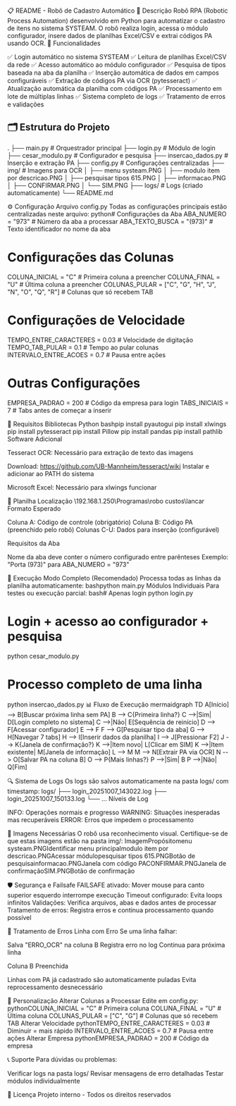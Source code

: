 📋 README - Robô de Cadastro Automático
📖 Descrição
Robô RPA (Robotic Process Automation) desenvolvido em Python para automatizar o cadastro de itens no sistema SYSTEAM. O robô realiza login, acessa o módulo configurador, insere dados de planilhas Excel/CSV e extrai códigos PA usando OCR.
🎯 Funcionalidades

✅ Login automático no sistema SYSTEAM
✅ Leitura de planilhas Excel/CSV da rede
✅ Acesso automático ao módulo configurador
✅ Pesquisa de tipos baseada na aba da planilha
✅ Inserção automática de dados em campos configuráveis
✅ Extração de códigos PA via OCR (pytesseract)
✅ Atualização automática da planilha com códigos PA
✅ Processamento em lote de múltiplas linhas
✅ Sistema completo de logs
✅ Tratamento de erros e validações

## 🗂️ Estrutura do Projeto
.
├── main.py                           # Orquestrador principal
├── login.py                          # Módulo de login
├── cesar_modulo.py                   # Configurador e pesquisa
├── insercao_dados.py                 # Inserção e extração PA
├── config.py                         # Configurações centralizadas
├── img/                              # Imagens para OCR
│   ├── menu systeam.PNG
│   ├── modulo item por descricao.PNG
│   ├── pesquisar tipos 615.PNG
│   ├── informacao.PNG
│   ├── CONFIRMAR.PNG
│   └── SIM.PNG
├── logs/                             # Logs (criado automaticamente)
└── README.md

⚙️ Configuração
Arquivo config.py
Todas as configurações principais estão centralizadas neste arquivo:
python# Configurações da Aba
ABA_NUMERO = "973"              # Número da aba a processar
ABA_TEXTO_BUSCA = "(973)"       # Texto identificador no nome da aba

# Configurações das Colunas
COLUNA_INICIAL = "C"            # Primeira coluna a preencher
COLUNA_FINAL = "U"              # Última coluna a preencher
COLUNAS_PULAR = ["C", "G", "H", "J", "N", "O", "Q", "R"]  # Colunas que só recebem TAB

# Configurações de Velocidade
TEMPO_ENTRE_CARACTERES = 0.03   # Velocidade de digitação
TEMPO_TAB_PULAR = 0.1           # Tempo ao pular colunas
INTERVALO_ENTRE_ACOES = 0.7     # Pausa entre ações

# Outras Configurações
EMPRESA_PADRAO = 200            # Código da empresa para login
TABS_INICIAIS = 7               # Tabs antes de começar a inserir

🔧 Requisitos
Bibliotecas Python
bashpip install pyautogui
pip install xlwings
pip install pytesseract
pip install Pillow
pip install pandas
pip install pathlib
Software Adicional

Tesseract OCR: Necessário para extração de texto das imagens

Download: https://github.com/UB-Mannheim/tesseract/wiki
Instalar e adicionar ao PATH do sistema


Microsoft Excel: Necessário para xlwings funcionar

📁 Planilha
Localização
\\192.168.1.250\Programas\robo custos\lancar\
Formato Esperado

Coluna A: Código de controle (obrigatório)
Coluna B: Código PA (preenchido pelo robô)
Colunas C-U: Dados para inserção (configurável)

Requisitos da Aba

Nome da aba deve conter o número configurado entre parênteses
Exemplo: "Porta (973)" para ABA_NUMERO = "973"

🚀 Execução
Modo Completo (Recomendado)
Processa todas as linhas da planilha automaticamente:
bashpython main.py
Módulos Individuais
Para testes ou execução parcial:
bash# Apenas login
python login.py

# Login + acesso ao configurador + pesquisa
python cesar_modulo.py

# Processo completo de uma linha
python insercao_dados.py
📊 Fluxo de Execução
mermaidgraph TD
    A[Início] --> B[Buscar próxima linha sem PA]
    B --> C{Primeira linha?}
    C -->|Sim| D[Login completo no sistema]
    C -->|Não| E[Sequência de reinício]
    D --> F[Acessar configurador]
    E --> F
    F --> G[Pesquisar tipo da aba]
    G --> H[Navegar 7 tabs]
    H --> I[Inserir dados da planilha]
    I --> J[Pressionar F2]
    J --> K{Janela de confirmação?}
    K -->|Item novo| L[Clicar em SIM]
    K -->|Item existente| M[Janela de informação]
    L --> M
    M --> N[Extrair PA via OCR]
    N --> O[Salvar PA na coluna B]
    O --> P{Mais linhas?}
    P -->|Sim| B
    P -->|Não| Q[Fim]
    
🔍 Sistema de Logs
Os logs são salvos automaticamente na pasta logs/ com timestamp:
logs/
├── login_20251007_143022.log
├── login_20251007_150133.log
└── ...
Níveis de Log

INFO: Operações normais e progresso
WARNING: Situações inesperadas mas recuperáveis
ERROR: Erros que impedem o processamento

🎨 Imagens Necessárias
O robô usa reconhecimento visual. Certifique-se de que estas imagens estão na pasta img/:
ImagemPropósitomenu systeam.PNGIdentificar menu principalmodulo item por descricao.PNGAcessar módulopesquisar tipos 615.PNGBotão de pesquisainformacao.PNGJanela com código PACONFIRMAR.PNGJanela de confirmaçãoSIM.PNGBotão de confirmação

🛡️ Segurança e Failsafe
FAILSAFE ativado: Mover mouse para canto superior esquerdo interrompe execução
Timeout configurado: Evita loops infinitos
Validações: Verifica arquivos, abas e dados antes de processar
Tratamento de erros: Registra erros e continua processamento quando possível

📝 Tratamento de Erros
Linha com Erro
Se uma linha falhar:

Salva "ERRO_OCR" na coluna B
Registra erro no log
Continua para próxima linha

Coluna B Preenchida

Linhas com PA já cadastrado são automaticamente puladas
Evita reprocessamento desnecessário

🔧 Personalização
Alterar Colunas a Processar
Edite em config.py:
pythonCOLUNA_INICIAL = "C"  # Primeira coluna
COLUNA_FINAL = "U"    # Última coluna
COLUNAS_PULAR = ["C", "G"]  # Colunas que só recebem TAB
Alterar Velocidade
pythonTEMPO_ENTRE_CARACTERES = 0.03  # Diminuir = mais rápido
INTERVALO_ENTRE_ACOES = 0.7    # Pausa entre ações
Alterar Empresa
pythonEMPRESA_PADRAO = 200  # Código da empresa


📞 Suporte
Para dúvidas ou problemas:

Verificar logs na pasta logs/
Revisar mensagens de erro detalhadas
Testar módulos individualmente

📄 Licença
Projeto interno - Todos os direitos reservados
